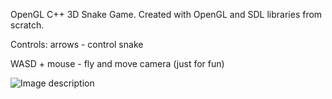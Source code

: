 OpenGL C++ 3D Snake Game. 
Created with OpenGL and SDL libraries from scratch. 

Controls: 
arrows - control snake

WASD + mouse - fly and move camera (just for fun)

![Image description](https://i.imgur.com/bdeHgPF.jpg)


 
